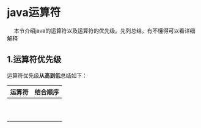 # java运算符

&emsp; 本节介绍java的运算符以及运算符的优先级。先列总结，有不懂得可以看详细解释

## 1.运算符优先级

运算符优先级**从高到低**总结如下：

|运算符|结合顺序|
|:--|:-:|
|||
|||
|||
|||
|||
|||
|||
|||
|||
|||
